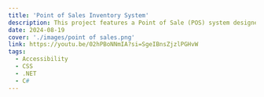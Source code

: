 ```yaml
---
title: 'Point of Sales Inventory System'
description: This project features a Point of Sale (POS) system designed to streamline transaction processes in retail environments. The system efficiently manages sales transactions, inventory tracking, and customer data, providing real-time insights into business performance. Utilizing robust libraries for data processing and user interface design, this solution enhances operational efficiency and improves the overall customer experience, making it an invaluable tool for modern retail management.
date: 2024-08-19
cover: './images/point of sales.png'
link: https://youtu.be/02hPBoNNmIA?si=SgeIBnsZjzlPGHvW
tags:
  - Accessibility
  - CSS
  - .NET
  - C#
---
```

